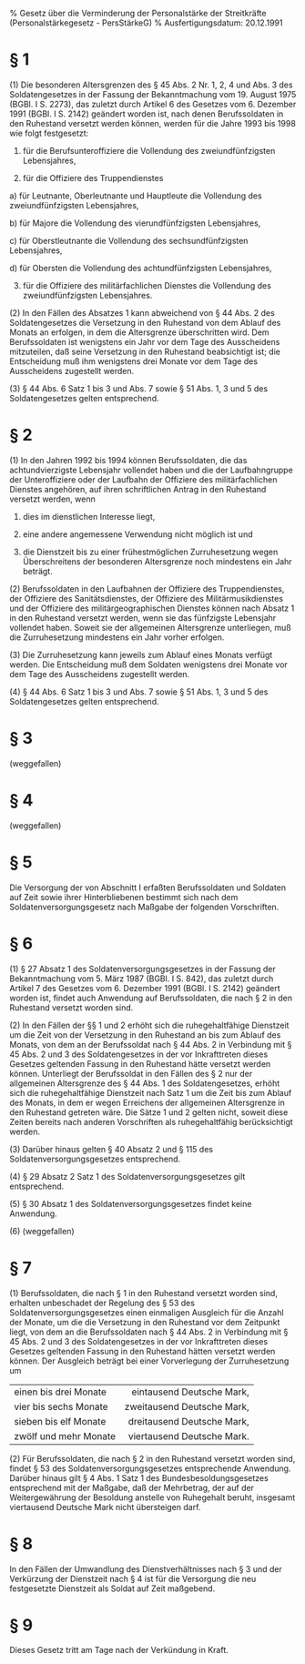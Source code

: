 % Gesetz über die Verminderung der Personalstärke der Streitkräfte  (Personalstärkegesetz - PersStärkeG)
% Ausfertigungsdatum: 20.12.1991
 
# § 1

(1) Die besonderen Altersgrenzen des § 45 Abs. 2 Nr. 1, 2, 4 und Abs. 3 des Soldatengesetzes in der Fassung der Bekanntmachung vom 19. August 1975 (BGBl. I S. 2273), das zuletzt durch Artikel 6 des Gesetzes vom 6. Dezember 1991 (BGBl. I S. 2142) geändert worden ist, nach denen Berufssoldaten in den Ruhestand versetzt werden können, werden für die Jahre 1993 bis 1998 wie folgt festgesetzt:

1. für die Berufsunteroffiziere die Vollendung des zweiundfünfzigsten Lebensjahres,

2. für die Offiziere des Truppendienstes

a) für Leutnante, Oberleutnante und Hauptleute die Vollendung des zweiundfünfzigsten Lebensjahres,

b) für Majore die Vollendung des vierundfünfzigsten Lebensjahres,

c) für Oberstleutnante die Vollendung des sechsundfünfzigsten Lebensjahres,

d) für Obersten die Vollendung des achtundfünfzigsten Lebensjahres,

3. für die Offiziere des militärfachlichen Dienstes die Vollendung des zweiundfünfzigsten Lebensjahres.

(2) In den Fällen des Absatzes 1 kann abweichend von § 44 Abs. 2 des Soldatengesetzes die Versetzung in den Ruhestand von dem Ablauf des Monats an erfolgen, in dem die Altersgrenze überschritten wird. Dem Berufssoldaten ist wenigstens ein Jahr vor dem Tage des Ausscheidens mitzuteilen, daß seine Versetzung in den Ruhestand beabsichtigt ist; die Entscheidung muß ihm wenigstens drei Monate vor dem Tage des Ausscheidens zugestellt werden.

(3) § 44 Abs. 6 Satz 1 bis 3 und Abs. 7 sowie § 51 Abs. 1, 3 und 5 des Soldatengesetzes gelten entsprechend.

# § 2

(1) In den Jahren 1992 bis 1994 können Berufssoldaten, die das achtundvierzigste Lebensjahr vollendet haben und die der Laufbahngruppe der Unteroffiziere oder der Laufbahn der Offiziere des militärfachlichen Dienstes angehören, auf ihren schriftlichen Antrag in den Ruhestand versetzt werden, wenn

1. dies im dienstlichen Interesse liegt,

2. eine andere angemessene Verwendung nicht möglich ist und

3. die Dienstzeit bis zu einer frühestmöglichen Zurruhesetzung wegen Überschreitens der besonderen Altersgrenze noch mindestens ein Jahr beträgt.

(2) Berufssoldaten in den Laufbahnen der Offiziere des Truppendienstes, der Offiziere des Sanitätsdienstes, der Offiziere des Militärmusikdienstes und der Offiziere des militärgeographischen Dienstes können nach Absatz 1 in den Ruhestand versetzt werden, wenn sie das fünfzigste Lebensjahr vollendet haben. Soweit sie der allgemeinen Altersgrenze unterliegen, muß die Zurruhesetzung mindestens ein Jahr vorher erfolgen.

(3) Die Zurruhesetzung kann jeweils zum Ablauf eines Monats verfügt werden. Die Entscheidung muß dem Soldaten wenigstens drei Monate vor dem Tage des Ausscheidens zugestellt werden.

(4) § 44 Abs. 6 Satz 1 bis 3 und Abs. 7 sowie § 51 Abs. 1, 3 und 5 des Soldatengesetzes gelten entsprechend.

# § 3

(weggefallen)

# § 4

(weggefallen)

# § 5

Die Versorgung der von Abschnitt I erfaßten Berufssoldaten und Soldaten auf Zeit sowie ihrer Hinterbliebenen bestimmt sich nach dem Soldatenversorgungsgesetz nach Maßgabe der folgenden Vorschriften.

# § 6

(1) § 27 Absatz 1 des Soldatenversorgungsgesetzes in der Fassung der Bekanntmachung vom 5. März 1987 (BGBl. I S. 842), das zuletzt durch Artikel 7 des Gesetzes vom 6. Dezember 1991 (BGBl. I S. 2142) geändert worden ist, findet auch Anwendung auf Berufssoldaten, die nach § 2 in den Ruhestand versetzt worden sind.

(2) In den Fällen der §§ 1 und 2 erhöht sich die ruhegehaltfähige Dienstzeit um die Zeit von der Versetzung in den Ruhestand an bis zum Ablauf des Monats, von dem an der Berufssoldat nach § 44 Abs. 2 in Verbindung mit § 45 Abs. 2 und 3 des Soldatengesetzes in der vor Inkrafttreten dieses Gesetzes geltenden Fassung in den Ruhestand hätte versetzt werden können. Unterliegt der Berufssoldat in den Fällen des § 2 nur der allgemeinen Altersgrenze des § 44 Abs. 1 des Soldatengesetzes, erhöht sich die ruhegehaltfähige Dienstzeit nach Satz 1 um die Zeit bis zum Ablauf des Monats, in dem er wegen Erreichens der allgemeinen Altersgrenze in den Ruhestand getreten wäre. Die Sätze 1 und 2 gelten nicht, soweit diese Zeiten bereits nach anderen Vorschriften als ruhegehaltfähig berücksichtigt werden.

(3) Darüber hinaus gelten § 40 Absatz 2 und § 115 des Soldatenversorgungsgesetzes entsprechend.

(4) § 29 Absatz 2 Satz 1 des Soldatenversorgungsgesetzes gilt entsprechend.

(5) § 30 Absatz 1 des Soldatenversorgungsgesetzes findet keine Anwendung.

(6) (weggefallen)

# § 7

(1) Berufssoldaten, die nach § 1 in den Ruhestand versetzt worden sind, erhalten unbeschadet der Regelung des § 53 des Soldatenversorgungsgesetzes einen einmaligen Ausgleich für die Anzahl der Monate, um die die Versetzung in den Ruhestand vor dem Zeitpunkt liegt, von dem an die Berufssoldaten nach § 44 Abs. 2 in Verbindung mit § 45 Abs. 2 und 3 des Soldatengesetzes in der vor Inkrafttreten dieses Gesetzes geltenden Fassung in den Ruhestand hätten versetzt werden können. Der Ausgleich beträgt bei einer Vorverlegung der Zurruhesetzung um  

|                       |                            |
|:----------------------|---------------------------:|
| einen bis drei Monate |  eintausend Deutsche Mark, |
| vier bis sechs Monate | zweitausend Deutsche Mark, |
| sieben bis elf Monate | dreitausend Deutsche Mark, |
| zwölf und mehr Monate | viertausend Deutsche Mark. |

(2) Für Berufssoldaten, die nach § 2 in den Ruhestand versetzt worden sind, findet § 53 des Soldatenversorgungsgesetzes entsprechende Anwendung. Darüber hinaus gilt § 4 Abs. 1 Satz 1 des Bundesbesoldungsgesetzes entsprechend mit der Maßgabe, daß der Mehrbetrag, der auf der Weitergewährung der Besoldung anstelle von Ruhegehalt beruht, insgesamt viertausend Deutsche Mark nicht übersteigen darf.

# § 8

In den Fällen der Umwandlung des Dienstverhältnisses nach § 3 und der Verkürzung der Dienstzeit nach § 4 ist für die Versorgung die neu festgesetzte Dienstzeit als Soldat auf Zeit maßgebend.

# § 9

Dieses Gesetz tritt am Tage nach der Verkündung in Kraft.
